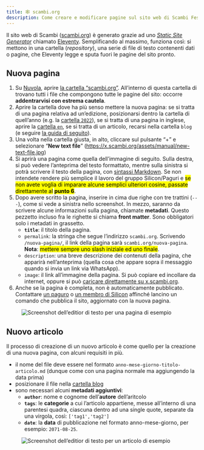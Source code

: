 ```yaml
---
title: 🕸️ scambi.org
description: Come creare e modificare pagine sul sito web di Scambi Festival
---
```

Il sito web di Scambi ([scambi.org](https://scambi.org)) è generato grazie ad uno [_Static Site Generator_](https://www.cloudflare.com/learning/performance/static-site-generator/) chiamato [Eleventy](https://11ty.dev). Semplificando al massimo, funziona così: si mettono in una cartella (_repository_), una serie di file di testo contenenti dati o pagine, che Eleventy legge e sputa fuori le pagine del sito pronto.

## Nuova pagina

1. Su [Nuvola](nuvola/), aprire [la cartella “scambi.org”](https://nuvola.scambi.org/f/215914). All’interno di questa cartella di trovano tutti i file che compongono tutte le pagine del sito: occorre **addentrarvisi con estrema cautela**.
2. Aprire la cartella dove ha più senso mettere la nuova pagina: se si tratta di una pagina relativa ad un’edizione, posizionarsi dentro la cartella di quell’anno (e.g. la [cartella `2022`](https://nuvola.scambi.org/f/218703)), se si tratta di una pagina in inglese, aprire la [cartella `en`](https://nuvola.scambi.org/f/215920), se si tratta di un articolo, recarsi nella cartella `blog` (e seguire [la guida di seguito](scambi.org.md#undefined)).
3. Una volta nella cartella giusta, in alto, cliccare sul pulsante “+” e selezionare “**New text file**” (https://x.scambi.org/assets/manual/new-text-file.jpg)
4. Si aprirà una pagina come quella dell’immagine di seguito. Sulla destra, si può vedere l’anteprima del testo formattato, mentre sulla sinistra si potrà scrivere il testo della pagina, con [sintassi Markdown](markdown.md). Se non intendete rendere più semplice il lavoro del gruppo Silicon/Paguri e <mark>se non avete voglia di imparare alcune semplici ulteriori cosine, passate direttamente al</mark> <mark></mark><mark>**punto 6**</mark>.
5. Dopo avere scritto la pagina, inserire in cima due righe con tre trattini (`---`), come si vede a sinistra nello screenshot. In mezzo, saranno da scrivere alcune informazioni sulla pagina, chiamate **metadati**. Questo pezzetto incluso fra le righette si chiama **front matter**. Sono obbligatori solo i metadati in grassetto.
	* **`title`**: il titolo della pagina.
	* `permalink`: la stringa che segue l’indirizzo `scambi.org`. Scrivendo `/nuova-pagina/`, il link della pagina sarà `scambi.org/nuova-pagina`. **Nota**: <mark class='blue'>mettere sempre uno slash iniziale ed uno finale</mark>.
	* `description`: una breve descrizione dei contenuti della pagina, che apparirà nell’anteprima (quella cosa che appare sopra il messaggio quando si invia un link via WhatsApp).
	* `image`: il link all’immagine della pagina. Si può copiare ed incollare da internet, oppure si può [caricare direttamente su x.scambi.org](x.scambi.org.md).
6. Anche se la pagina è completa, non è automaticamente pubblicato. Contattare [un paguro](../staff/teams/#paguri) o [un membro di Silicon](../staff/teams/#paguri) affinché lancino un comando che pubblica il sito, aggiornato con la nuova pagina.

<figure><img src="../.gitbook/assets/nuova-pagina.jpg" alt="Screenshot dell’editior di testo per una pagina di esempio"><figcaption></figcaption></figure>

## Nuovo articolo

Il processo di creazione di un nuovo articolo è come quello per la creazione di una nuova pagina, con alcuni requisiti in più.

* il nome del file deve essere nel formato `anno-mese-giorno-titolo-articolo.md` (dunque come con una pagina normale ma aggiungendo la data prima)
* posizionare il file nella [cartella blog](https://nuvola.scambi.org/f/215921)
* sono necessari alcuni **metadati aggiuntivi**:
	* **`author`**: nome e cognome dell’**autore** dell’aritcolo
	* **`tags`**: le **categorie** a cui l’articolo appartiene, messe all’interno di una parentesi quadra, ciascuna dentro ad una single quote, separate da una virgola, così: `['tag1','tag2']`
	* **`date`**: la **data** di pubblicazione nel formato anno-mese-giorno, per esempio: `2071-08-25`.

<figure><img src="../.gitbook/assets/nuovo-articolo.jpg" alt="Screenshot dell’editior di testo per un articolo di esempio"><figcaption></figcaption></figure>
